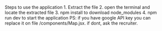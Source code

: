 Steps to use the application
    1. Extract the file 
    2. open the terminal and locate the extracted file
    3. npm install to download node_modules
    4. npm run dev to start the application
PS: if you have google API key you can replace it on file /components/Map.jsx. if dont, ask the recruiter.
